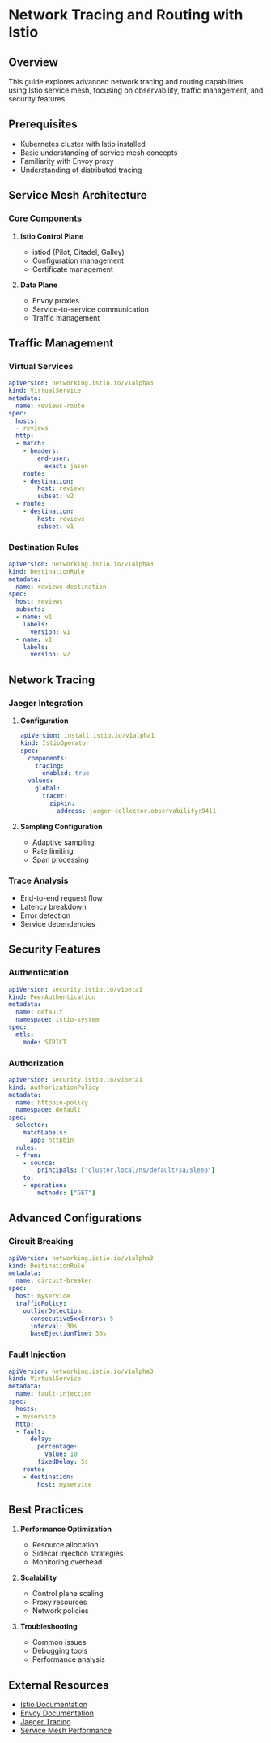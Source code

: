 # Network Tracing and Routing with Istio

## Overview

This guide explores advanced network tracing and routing capabilities using Istio service mesh, focusing on observability, traffic management, and security features.

## Prerequisites

- Kubernetes cluster with Istio installed
- Basic understanding of service mesh concepts
- Familiarity with Envoy proxy
- Understanding of distributed tracing

## Service Mesh Architecture

### Core Components
1. **Istio Control Plane**
   - istiod (Pilot, Citadel, Galley)
   - Configuration management
   - Certificate management

2. **Data Plane**
   - Envoy proxies
   - Service-to-service communication
   - Traffic management

## Traffic Management

### Virtual Services
```yaml
apiVersion: networking.istio.io/v1alpha3
kind: VirtualService
metadata:
  name: reviews-route
spec:
  hosts:
  - reviews
  http:
  - match:
    - headers:
        end-user:
          exact: jason
    route:
    - destination:
        host: reviews
        subset: v2
  - route:
    - destination:
        host: reviews
        subset: v1
```

### Destination Rules
```yaml
apiVersion: networking.istio.io/v1alpha3
kind: DestinationRule
metadata:
  name: reviews-destination
spec:
  host: reviews
  subsets:
  - name: v1
    labels:
      version: v1
  - name: v2
    labels:
      version: v2
```

## Network Tracing

### Jaeger Integration
1. **Configuration**
   ```yaml
   apiVersion: install.istio.io/v1alpha1
   kind: IstioOperator
   spec:
     components:
       tracing:
         enabled: true
     values:
       global:
         tracer:
           zipkin:
             address: jaeger-collector.observability:9411
   ```

2. **Sampling Configuration**
   - Adaptive sampling
   - Rate limiting
   - Span processing

### Trace Analysis
- End-to-end request flow
- Latency breakdown
- Error detection
- Service dependencies

## Security Features

### Authentication
```yaml
apiVersion: security.istio.io/v1beta1
kind: PeerAuthentication
metadata:
  name: default
  namespace: istio-system
spec:
  mtls:
    mode: STRICT
```

### Authorization
```yaml
apiVersion: security.istio.io/v1beta1
kind: AuthorizationPolicy
metadata:
  name: httpbin-policy
  namespace: default
spec:
  selector:
    matchLabels:
      app: httpbin
  rules:
  - from:
    - source:
        principals: ["cluster.local/ns/default/sa/sleep"]
    to:
    - operation:
        methods: ["GET"]
```

## Advanced Configurations

### Circuit Breaking
```yaml
apiVersion: networking.istio.io/v1alpha3
kind: DestinationRule
metadata:
  name: circuit-breaker
spec:
  host: myservice
  trafficPolicy:
    outlierDetection:
      consecutive5xxErrors: 5
      interval: 30s
      baseEjectionTime: 30s
```

### Fault Injection
```yaml
apiVersion: networking.istio.io/v1alpha3
kind: VirtualService
metadata:
  name: fault-injection
spec:
  hosts:
  - myservice
  http:
  - fault:
      delay:
        percentage:
          value: 10
        fixedDelay: 5s
    route:
    - destination:
        host: myservice
```

## Best Practices

1. **Performance Optimization**
   - Resource allocation
   - Sidecar injection strategies
   - Monitoring overhead

2. **Scalability**
   - Control plane scaling
   - Proxy resources
   - Network policies

3. **Troubleshooting**
   - Common issues
   - Debugging tools
   - Performance analysis

## External Resources

- [Istio Documentation](https://istio.io/latest/docs/)
- [Envoy Documentation](https://www.envoyproxy.io/docs/envoy/latest/)
- [Jaeger Tracing](https://www.jaegertracing.io/docs/)
- [Service Mesh Performance](https://layer5.io/service-mesh-performance)